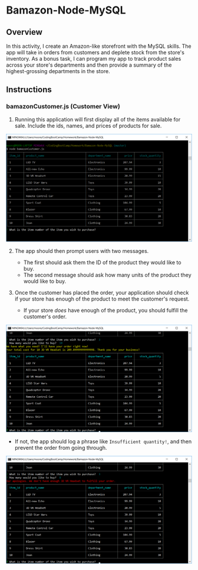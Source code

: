 # Bamazon-Node-MySQL

## Overview

In this activity, I create an Amazon-like storefront with the MySQL skills. The app will take in orders from customers and deplete stock from the store's inventory. As a bonus task, I can program my app to track product sales across your store's departments and then provide a summary of the highest-grossing departments in the store.

## Instructions

### bamazonCustomer.js (Customer View)

1. Running this application will first display all of the items available for sale. Include the ids, names, and prices of products for sale.

![step1](images/bamazonCustomer-step1.png)

2. The app should then prompt users with two messages.

   * The first should ask them the ID of the product they would like to buy.
   * The second message should ask how many units of the product they would like to buy.

3. Once the customer has placed the order, your application should check if your store has enough of the product to meet the customer's request.

   * If your store _does_ have enough of the product, you should fulfill the customer's order.   

![step2](images/bamazonCustomer-step2.png)   

   * If not, the app should log a phrase like `Insufficient quantity!`, and then prevent the order from going through.

![step3](images/bamazonCustomer-step3.png)


